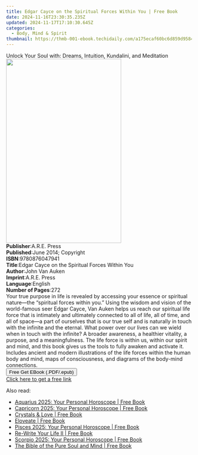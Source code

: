 ```yaml
---
title: Edgar Cayce on the Spiritual Forces Within You | Free Book
date: 2024-11-16T23:30:35.235Z
updated: 2024-11-17T17:10:30.645Z
categories:
  - Body, Mind & Spirit
thumbnail: https://thmb-001-ebook.techidaily.com/a175ecaf60bc6d859d958492e6eb470b857f14ac64c99772e37190174dfb5c38.jpg
---
```

<main id="book-container">
  <div class="flex flex-col">
    <div class="book-brief flex-1 py-6 px-4 sm:p-6 md:py-10 md:px-8">
      <!-- brief-->
      <div class="book-brief-main">
        Unlock Your Soul with: Dreams, Intuition, Kundalini, and Meditation
      </div>
    </div>
    <div
      class="book-meta-info flex-1 grid gap-4 col-start-1 col-end-3 row-start-1 sm:mb-6 sm:grid-cols-4 lg:gap-6 lg:col-start-2 lg:row-end-6 lg:row-span-6 lg:mb-0"
    >
      <div
        class="book-meta-info-left place-content-center mt-4 p-4 text-sm leading-6 col-start-2 col-span-2 dark:text-slate-400"
      >
        <img
          class="w-full h-500 object-cover rounded-lg sm:h-255 sm:col-span-2 lg:col-span-full"
          src="https://img-001-ebook.techidaily.com/ebbe880dff75916e158832a468e70eeaae5214ed812cb1d1ad462c7cbb19b9c8.jpg"
          alt=""
          width="312"
          height="500"
        />
      </div>
      <div
        class="book-meta-info-right mt-2 col-start-1 row-start-2 col-span-3 self-center"
      >
        <!-- meta data  -->
        <div class="flex flex-col px-4 md:px-8">
          <div class="flex-1">
            <strong>Publisher</strong>:<span class="px-2">A.R.E. Press</span>
          </div>
          <div class="flex-1">
            <strong>Published</strong>:<span class="px-2"
              >June 2014; Copyright</span
            >
          </div>
          <div class="flex-1">
            <strong>ISBN</strong>:<span class="px-2">9780876047941</span>
          </div>
          <div class="flex-1">
            <strong>Title</strong>:<span class="px-2"
              >Edgar Cayce on the Spiritual Forces Within You</span
            >
          </div>
          <div class="flex-1">
            <strong>Author</strong>:<span class="px-2">John Van Auken</span>
          </div>
          <div class="flex-1">
            <strong>Imprint</strong>:<span class="px-2">A.R.E. Press</span>
          </div>
          <div class="flex-1">
            <strong>Language</strong>:<span class="px-2">English</span>
          </div>
          <div class="flex-1">
            <strong>Number of Pages</strong>:<span class="px-2">272</span>
          </div>
        </div>
      </div>
    </div>
    <div class="book-description flex-1 py-6 px-4 sm:p-6 md:py-10 md:px-8">
      <div class="book-description-main">
        <div accordion-content="" id="description">
          Your true purpose in life is revealed by accessing your essence or
          spiritual nature—the “spiritual forces within you.” Using the wisdom
          and vision of the world-famous seer Edgar Cayce, Van Auken helps us
          reach our spiritual life force that is intimately and ultimately
          connected to all of life, all of time, and all of space—a part of
          ourselves that is our true self and is naturally in touch with the
          infinite and the eternal. What power over our lives can we wield when
          in touch with the infinite? A broader awareness, a healthier vitality,
          a purpose, and a meaningfulness. The life force is within us, within
          our spirit and mind, and this book gives us the tools to fully awaken
          and activate it. Includes ancient and modern illustrations of the life
          forces within the human body and mind, maps of consciousness, and
          diagrams of the body-mind connections.
        </div>
      </div>
    </div>
    <div class="book-excerpts flex-1 py-6 px-4 sm:p-6 md:py-10 md:px-8"></div>
    <div
      class="book-about-author flex-1 py-6 px-4 sm:p-6 md:py-10 md:px-8"
    ></div>
    <div class="book-free-get flex-1 py-6 px-4 sm:p-6 md:py-10 md:px-8">
      <button
        id="btn-free-get"
        class="bg-blue-500 hover:bg-blue-700 text-white font-bold py-2 px-4 rounded"
      >
        Free Get EBook (.PDF/.epub)
      </button>
      <div id="countdown-display" class="px-2 text-lg mt-2"></div>
      <a
        id="free-link"
        class="hidden bg-blue-500 hover:bg-blue-700 text-white font-bold py-2 px-4 rounded"
        href="https://www.ebooks.com/en-us/book/96370955/edgar-cayce-on-the-spiritual-forces-within-you/john-van-auken/"
        target="_blank"
        >Click here to get a free link</a
      >
    </div>
    <script>
      let countdownTime = 0;
      let countdownInterval = null;
      document
        .getElementById('btn-free-get')
        .addEventListener('click', startCountdown);
      function startCountdown() {
        countdownTime = new Date().getTime() + 60000 * 3;
        countdownInterval = setInterval(updateCountdown, 1000);
        document.getElementById('btn-free-get').disabled = true;
        document
          .getElementById('btn-free-get')
          .classList.add('bg-gray-500', 'cursor-not-allowed');
      }
      function updateCountdown() {
        let currentTime = new Date().getTime();
        let timeLeft = countdownTime - currentTime;
        let secondsLeft = Math.floor(timeLeft / 1000);
        document.getElementById('countdown-display').innerHTML =
          `Remaining time: ${secondsLeft} seconds.`;
        if (secondsLeft <= 0) {
          clearInterval(countdownInterval);
          document.getElementById('btn-free-get').classList.add('hidden');
          document.getElementById('free-link').classList.remove('hidden');
          document.getElementById('countdown-display').innerHTML = '';
        }
      }
    </script>
  </div>
</main>

<ins class="adsbygoogle"
      style="display:block"
      data-ad-client="ca-pub-7571918770474297"
      data-ad-slot="8358498916"
      data-ad-format="auto"
      data-full-width-responsive="true"></ins>
    

<span class="atpl-alsoreadstyle">Also read:</span>
<div><ul>
<li><a href="https://novels-ebooks.techidaily.com/211150231-9780008667634-aquarius-2025-your-personal-horoscope/"><u>Aquarius 2025: Your Personal Horoscope | Free Book</u></a></li>
<li><a href="https://novels-ebooks.techidaily.com/211150230-9780008667627-capricorn-2025-your-personal-horoscope/"><u>Capricorn 2025: Your Personal Horoscope | Free Book</u></a></li>
<li><a href="https://novels-ebooks.techidaily.com/211151014--crystals-love/"><u>Crystals & Love | Free Book</u></a></li>
<li><a href="https://novels-ebooks.techidaily.com/211150623-9781958711842-eloveate/"><u>Eloveate | Free Book</u></a></li>
<li><a href="https://novels-ebooks.techidaily.com/211150232-9780008667641-pisces-2025-your-personal-horoscope/"><u>Pisces 2025: Your Personal Horoscope | Free Book</u></a></li>
<li><a href="https://novels-ebooks.techidaily.com/211150662-9781958405826-re-write-your-life-ii/"><u>Re-Write Your Life II | Free Book</u></a></li>
<li><a href="https://novels-ebooks.techidaily.com/211150228-9780008667603-scorpio-2025-your-personal-horoscope/"><u>Scorpio 2025: Your Personal Horoscope | Free Book</u></a></li>
<li><a href="https://novels-ebooks.techidaily.com/211150461-9781977269584-the-bible-of-the-pure-soul-and-mind/"><u>The Bible of the Pure Soul and Mind | Free Book</u></a></li>
</ul></div>

